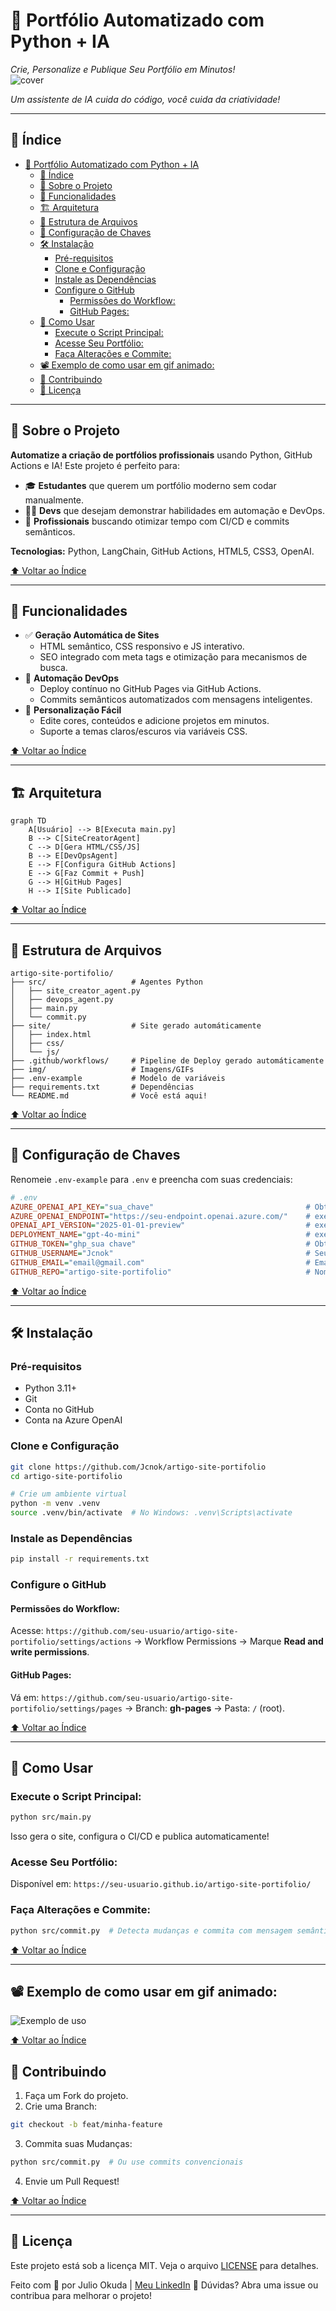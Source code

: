 # 🚀 Portfólio Automatizado com Python + IA  
*Crie, Personalize e Publique Seu Portfólio em Minutos!*  
![cover](img/cover.png)
  
*Um assistente de IA cuida do código, você cuida da criatividade!*  

---

## 📌 Índice  
- [🚀 Portfólio Automatizado com Python + IA](#-portfólio-automatizado-com-python--ia)
  - [📌 Índice](#-índice)
  - [🌟 Sobre o Projeto](#-sobre-o-projeto)
  - [🎯 Funcionalidades](#-funcionalidades)
  - [🏗️ Arquitetura](#️-arquitetura)
  - [📂 Estrutura de Arquivos](#-estrutura-de-arquivos)
  - [🔑 Configuração de Chaves](#-configuração-de-chaves)
  - [🛠️ Instalação](#️-instalação)
    - [Pré-requisitos](#pré-requisitos)
    - [Clone e Configuração](#clone-e-configuração)
    - [Instale as Dependências](#instale-as-dependências)
    - [Configure o GitHub](#configure-o-github)
      - [Permissões do Workflow:](#permissões-do-workflow)
      - [GitHub Pages:](#github-pages)
  - [🚀 Como Usar](#-como-usar)
    - [Execute o Script Principal:](#execute-o-script-principal)
    - [Acesse Seu Portfólio:](#acesse-seu-portfólio)
    - [Faça Alterações e Commite:](#faça-alterações-e-commite)
  - [📽️ Exemplo de como usar em gif animado:](#️-exemplo-de-como-usar-em-gif-animado)
  - [🤝 Contribuindo](#-contribuindo)
  - [📜 Licença](#-licença)

---

## 🌟 Sobre o Projeto  
**Automatize a criação de portfólios profissionais** usando Python, GitHub Actions e IA! Este projeto é perfeito para:  
- 🎓 **Estudantes** que querem um portfólio moderno sem codar manualmente.  
- 👩‍💻 **Devs** que desejam demonstrar habilidades em automação e DevOps.  
- 🚀 **Profissionais** buscando otimizar tempo com CI/CD e commits semânticos.  

**Tecnologias:** Python, LangChain, GitHub Actions, HTML5, CSS3, OpenAI.  

[⬆ Voltar ao Índice](#-índice)

---

## 🎯 Funcionalidades  
- ✅ **Geração Automática de Sites**  
  - HTML semântico, CSS responsivo e JS interativo.  
  - SEO integrado com meta tags e otimização para mecanismos de busca.  
- 🤖 **Automação DevOps**  
  - Deploy contínuo no GitHub Pages via GitHub Actions.  
  - Commits semânticos automatizados com mensagens inteligentes.  
- 🔧 **Personalização Fácil**  
  - Edite cores, conteúdos e adicione projetos em minutos.  
  - Suporte a temas claros/escuros via variáveis CSS.  

[⬆ Voltar ao Índice](#-índice)

---

## 🏗️ Arquitetura  
```mermaid
graph TD
    A[Usuário] --> B[Executa main.py]
    B --> C[SiteCreatorAgent]
    C --> D[Gera HTML/CSS/JS]
    B --> E[DevOpsAgent]
    E --> F[Configura GitHub Actions]
    E --> G[Faz Commit + Push]
    G --> H[GitHub Pages]
    H --> I[Site Publicado]
```

[⬆ Voltar ao Índice](#-índice)

---

## 📂 Estrutura de Arquivos

```
artigo-site-portifolio/
├── src/                   # Agentes Python
│   ├── site_creator_agent.py
│   ├── devops_agent.py
│   ├── main.py
│   └── commit.py
├── site/                  # Site gerado automáticamente
│   ├── index.html
│   ├── css/
│   └── js/
├── .github/workflows/     # Pipeline de Deploy gerado automáticamente
├── img/                   # Imagens/GIFs
├── .env-example           # Modelo de variáveis
├── requirements.txt       # Dependências
└── README.md              # Você está aqui!
```

[⬆ Voltar ao Índice](#-índice)

---

## 🔑 Configuração de Chaves

Renomeie `.env-example` para `.env` e preencha com suas credenciais:

```ini
# .env
AZURE_OPENAI_API_KEY="sua_chave"                                  # Obtenha em: https://azure.microsoft.com/
AZURE_OPENAI_ENDPOINT="https://seu-endpoint.openai.azure.com/"    # exemplo 
OPENAI_API_VERSION="2025-01-01-preview"                           # exemplo
DEPLOYMENT_NAME="gpt-4o-mini"                                     # exemplo 
GITHUB_TOKEN="ghp_sua chave"                                      # Obtenha em: https://github.com/settings/tokens
GITHUB_USERNAME="Jcnok"                                           # Seu username do GitHub
GITHUB_EMAIL="email@gmail.com"                                    # Email vinculado ao GitHub
GITHUB_REPO="artigo-site-portifolio"                              # Nome do repositório
```

[⬆ Voltar ao Índice](#-índice)

---

## 🛠️ Instalação

### Pré-requisitos

- Python 3.11+
- Git
- Conta no GitHub
- Conta na Azure OpenAI

### Clone e Configuração

```bash
git clone https://github.com/Jcnok/artigo-site-portifolio
cd artigo-site-portifolio

# Crie um ambiente virtual
python -m venv .venv
source .venv/bin/activate  # No Windows: .venv\Scripts\activate
```
### Instale as Dependências

```bash
pip install -r requirements.txt
```
### Configure o GitHub

#### Permissões do Workflow:

Acesse:
`https://github.com/seu-usuario/artigo-site-portifolio/settings/actions`
→ Workflow Permissions → Marque **Read and write permissions**.

#### GitHub Pages:

Vá em:
`https://github.com/seu-usuario/artigo-site-portifolio/settings/pages`
→ Branch: **gh-pages** → Pasta: `/` (root).

[⬆ Voltar ao Índice](#-índice)

---

## 🚀 Como Usar

### Execute o Script Principal:

```bash
python src/main.py
```
Isso gera o site, configura o CI/CD e publica automaticamente!

### Acesse Seu Portfólio:

Disponível em:
`https://seu-usuario.github.io/artigo-site-portifolio/`

### Faça Alterações e Commite:

```bash
python src/commit.py  # Detecta mudanças e commita com mensagem semântica!
```

[⬆ Voltar ao Índice](#-índice)

---
## 📽️ Exemplo de como usar em gif animado:

![Exemplo de uso](img/example-to-use.gif)

[⬆ Voltar ao Índice](#-índice)


## 🤝 Contribuindo

1. Faça um Fork do projeto.
2. Crie uma Branch:

```bash
git checkout -b feat/minha-feature
```

3. Commita suas Mudanças:

```bash
python src/commit.py  # Ou use commits convencionais
```

4. Envie um Pull Request!

[⬆ Voltar ao Índice](#-índice)

---

## 📜 Licença

Este projeto está sob a licença MIT. Veja o arquivo [LICENSE](LICENSE) para detalhes.

Feito com 💙 por Julio Okuda | [Meu LinkedIn](https://www.linkedin.com/in/juliookuda/)
🌟 Dúvidas? Abra uma issue ou contribua para melhorar o projeto!
